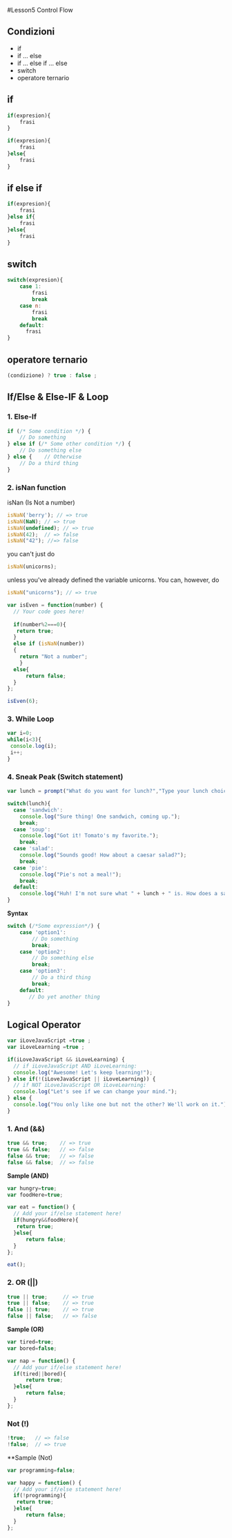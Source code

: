 #Lesson5 Control Flow

## Condizioni
* if
* if ... else
* if ... else if ... else
* switch
* operatore ternario


## if
```javascript
if(expresion){
    frasi
}

if(expresion){
    frasi
}else{
    frasi
}
```

## if else if

```javascript
if(expresion){
    frasi
}else if{
    frasi
}else{
    frasi
}
```
## switch

```javascript
switch(expresion){
    case 1:
        frasi
        break
    case n:
        frasi
        break
    default:
	  frasi
}
```
## operatore ternario
```javascript
(condizione) ? true : false ;
```


## If/Else & Else-IF & Loop


### 1. Else-If

```javascript
if (/* Some condition */) {
    // Do something
} else if (/* Some other condition */) {
    // Do something else
} else {    // Otherwise
    // Do a third thing
}
```

### 2. isNan function 
isNan (Is Not a number)


```javascript
isNaN('berry'); // => true
isNaN(NaN); // => true
isNaN(undefined); // => true
isNaN(42);  // => false
isNaN("42"); //=> false
```

you can't just do

```javascript
isNaN(unicorns);
```

unless you've already defined the variable unicorns. You can, however, do
```javascript
isNaN("unicorns"); // => true
```


```javascript
var isEven = function(number) {
  // Your code goes here!
  
  if(number%2===0){
   return true;   
  }
  else if (isNaN(number))
  {
    return "Not a number";  
    }
  else{
      return false;
  }
};

isEven(6);

```

### 3. While Loop 

```javascript
var i=0;
while(i<3){
 console.log(i);
 i++;
}
```

### 4. Sneak Peak (Switch statement)
```javascript
var lunch = prompt("What do you want for lunch?","Type your lunch choice here");

switch(lunch){
  case 'sandwich':
    console.log("Sure thing! One sandwich, coming up.");
    break;
  case 'soup':
    console.log("Got it! Tomato's my favorite.");
    break; 
  case 'salad':
    console.log("Sounds good! How about a caesar salad?");
    break;
  case 'pie':
    console.log("Pie's not a meal!");
    break; 
  default:
    console.log("Huh! I'm not sure what " + lunch + " is. How does a sandwich sound?");
}
```

**Syntax**

```javascript
switch (/*Some expression*/) {
    case 'option1':
        // Do something
        break;
    case 'option2':
        // Do something else
        break;
    case 'option3':
        // Do a third thing
        break;
    default:
       // Do yet another thing
}
```


## Logical Operator

```javascript
var iLoveJavaScript =true ;
var iLoveLearning =true ;

if(iLoveJavaScript && iLoveLearning) {
  // if iLoveJavaScript AND iLoveLearning:
  console.log("Awesome! Let's keep learning!");
} else if(!(iLoveJavaScript || iLoveLearning)) {
  // if NOT iLoveJavaScript OR iLoveLearning:
  console.log("Let's see if we can change your mind.");
} else {
  console.log("You only like one but not the other? We'll work on it.");
}
```

### 1. And (&&)


```javascript
true && true;    // => true
true && false;   // => false
false && true;   // => false
false && false;  // => false
```

**Sample (AND)**
```javascript
var hungry=true;
var foodHere=true;

var eat = function() {
  // Add your if/else statement here!
  if(hungry&&foodHere){
   return true;   
  }else{
      return false;
  }
};

eat();
```

### 2. OR (||)

```javascript
true || true;     // => true
true || false;    // => true
false || true;    // => true
false || false;   // => false
```

**Sample (OR)**
```javascript
var tired=true;
var bored=false;

var nap = function() {
  // Add your if/else statement here!
  if(tired||bored){
      return true;
  }else{
      return false;
  }
};
```

### Not (!)

```javascript
!true;   // => false
!false;  // => true
```

**Sample (Not)
```javascript
var programming=false;

var happy = function() {
  // Add your if/else statement here!
  if(!programming){
   return true;   
  }else{
      return false;
  }
};
```


